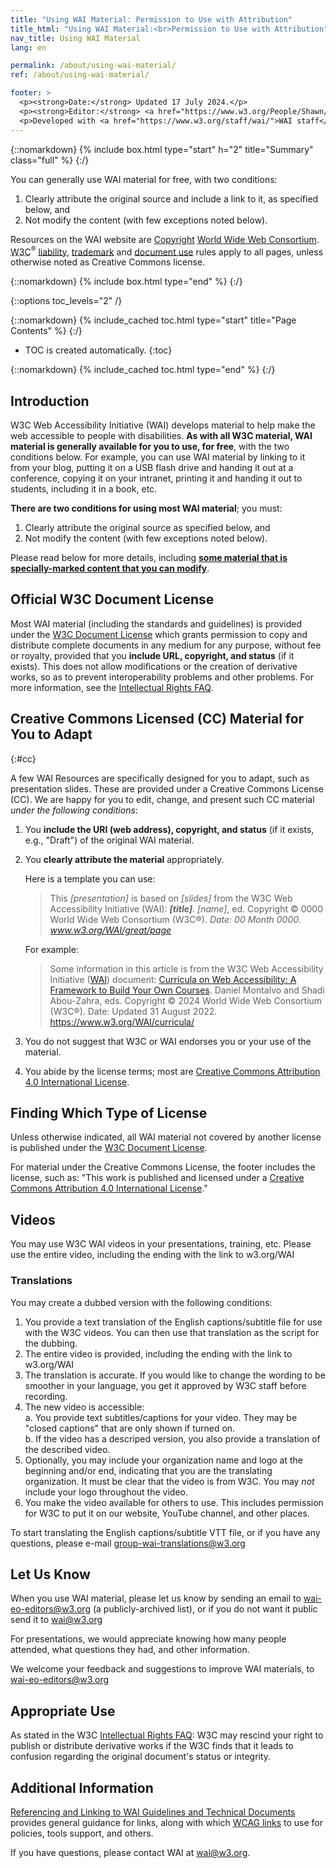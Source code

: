 ```yaml
---
title: "Using WAI Material: Permission to Use with Attribution"
title_html: "Using WAI Material:<br>Permission to Use with Attribution"
nav_title: Using WAI Material
lang: en

permalink: /about/using-wai-material/
ref: /about/using-wai-material/

footer: >
  <p><strong>Date:</strong> Updated 17 July 2024.</p>
  <p><strong>Editor:</strong> <a href="https://www.w3.org/People/Shawn/">Shawn Lawton Henry</a>.</p>
  <p>Developed with <a href="https://www.w3.org/staff/wai/">WAI staff</a> and <a href="https://www.w3.org/staff/comm/">W3C Communications staff</a>.</p>
---
```


{::nomarkdown}
{% include box.html type="start" h="2" title="Summary" class="full" %}
{:/}

You can generally use WAI material for free, with two conditions:
1.  Clearly attribute the original source and include a link to it, as specified below, and
2.  Not modify the content (with few exceptions noted below).

<p>Resources on the WAI website are <a href="https://www.w3.org/Consortium/Legal/ipr-notice#Copyright">Copyright</a> <a href="https://www.w3.org/">World Wide Web Consortium</a>. <abbr title="World Wide Web Consortium">W3C</abbr><sup>®</sup> <a href="https://www.w3.org/Consortium/Legal/ipr-notice#Legal_Disclaimer">liability</a>, <a href="https://www.w3.org/Consortium/Legal/ipr-notice#W3C_Trademarks">trademark</a> and <a href="https://www.w3.org/Consortium/Legal/copyright-documents">document use</a> rules apply to all pages, unless otherwise noted as Creative Commons license.</p>

{::nomarkdown}
{% include box.html type="end" %}
{:/}


{::options toc_levels="2" /}

{::nomarkdown}
{% include_cached toc.html type="start" title="Page Contents" %}
{:/}

-   TOC is created automatically.
{:toc}

{::nomarkdown}
{% include_cached toc.html type="end" %}
{:/}


## Introduction

W3C Web Accessibility Initiative (WAI) develops material to help make the web accessible to people with disabilities. **As with all W3C material, WAI material is generally available for you to use, for free**, with the two conditions below. For example, you can use WAI material by linking to it from your blog, putting it on a USB flash drive and handing it out at a conference, copying it on your intranet, printing it and handing it out to students, including it in a book, etc.

**There are two conditions for using most WAI material**; you must:

1.  Clearly attribute the original source as specified below, and
2.  Not modify the content (with few exceptions noted below).

Please read below for more details, including [**some material that is specially-marked content that you can modify**](#cc).

## Official W3C Document License

Most WAI material (including the standards and guidelines) is provided under the [W3C Document License](https://www.w3.org/Consortium/Legal/copyright-documents) which grants permission to copy and distribute complete documents in any medium for any purpose, without fee or royalty, provided that you **include URL, copyright, and status** (if it exists). This does not allow modifications or the creation of derivative works, so as to prevent interoperability problems and other problems. For more information, see the [Intellectual Rights FAQ](http://www.w3.org/Consortium/Legal/IPR-FAQ-20000620).

## Creative Commons Licensed (CC) Material for You to Adapt
{:#cc}

A few WAI Resources are specifically designed for you to adapt, such as presentation slides. These are provided under a Creative Commons License (CC). We are happy for you to edit, change, and present such CC material *under the following conditions*:

1.  You **include the URI (web address), copyright, and status** (if it exists, e.g., "Draft") of the original WAI material.
2.  You **clearly attribute the material** appropriately.<br>
    
    Here is a template you can use:<br>

    > This *\[presentation\]* is based on *\[slides\]* from the W3C Web Accessibility Initiative (WAI): ***\[title\]***. *\[name\]*, ed. Copyright © 0000  World Wide Web Consortium (W3C®). *Date: 00 Month 0000*. *www.w3.org/WAI/great/page*

    For example:

    > Some information in this article is from the W3C Web Accessibility Initiative ([WAI](https://www.w3.org/WAI/)) document: [Curricula on Web Accessibility: A Framework to Build Your Own Courses](https://www.w3.org/WAI/curricula/). Daniel Montalvo and Shadi Abou-Zahra, eds. Copyright © 2024 World Wide Web Consortium (W3C®). Date: Updated 31 August 2022. <https://www.w3.org/WAI/curricula/>

3.  You do not suggest that W3C or WAI endorses you or your use of the material.
4.  You abide by the license terms; most are [Creative Commons Attribution 4.0 International License](http://creativecommons.org/licenses/by/4.0/).

## Finding Which Type of License

Unless otherwise indicated, all WAI material not covered by another license is published under the [W3C Document License](https://www.w3.org/Consortium/Legal/2002/copyright-documents-20021231).

For material under the Creative Commons License, the footer includes the license, such as: "This work is published and licensed under a [Creative Commons Attribution 4.0 International License](https://creativecommons.org/licenses/by/4.0/)."

## Videos
You may use W3C WAI videos in your presentations, training, etc. Please use the entire video, including the ending with the link to w3.org/WAI

### Translations

You may create a dubbed version with the following conditions:
1. You provide a text translation of the English captions/subtitle file for use with the W3C videos. You can then use that translation as the script for the dubbing.
2. The entire video is provided, including the ending with the link to w3.org/WAI
3. The translation is accurate. If you would like to change the wording to be smoother in your language, you get it approved by W3C staff before recording.
4. The new video is accessible:<br>
   a. You provide text subtitles/captions for your video. They may be "closed captions" that are only shown if turned on.<br>
   b. If the video has a descriped version, you also provide a translation of the described video.
5. Optionally, you may include your organization name and logo at the beginning and/or end, indicating that you are the translating organization. It must be clear that the video is from W3C. You may _not_ include your logo throughout the video.
6. You make the video available for others to use. This includes permission for W3C to put it on our website, YouTube channel, and other places.

To start translating the English captions/subtitle VTT file, or if you have any questions, please e-mail <group-wai-translations@w3.org>

## Let Us Know

When you use WAI material, please let us know by sending an email to <wai-eo-editors@w3.org> (a publicly-archived list), or if you do not want it public send it to <wai@w3.org>

For presentations, we would appreciate knowing how many people attended, what questions they had, and other information.

We welcome your feedback and suggestions to improve WAI materials, to <wai-eo-editors@w3.org>

## Appropriate Use

As stated in the W3C [Intellectual Rights FAQ](https://www.w3.org/Consortium/Legal/IPR-FAQ-20000620#annotate): W3C may rescind your right to publish or distribute derivative works if the W3C finds that it leads to confusion regarding the original document's status or integrity.

## Additional Information

[Referencing and Linking to WAI Guidelines and Technical Documents](/standards-guidelines/linking/) provides general guidance for links, along with which [WCAG links](/standards-guidelines/linking/#wcag) to use for policies, tools support, and others.

If you have questions, please contact WAI at <wai@w3.org>.
